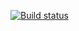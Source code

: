 [![Build status](https://ci.appveyor.com/api/projects/status/dm08yhs1ck22xown?svg=true)](https://ci.appveyor.com/project/DispUrr/web)
